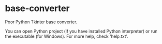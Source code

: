 # base-converter
Poor Python Tkinter base converter.

You can open Python project (if you have installed Python interpreter) or run the executable (for Windows).
For more help, check 'help.txt'.
